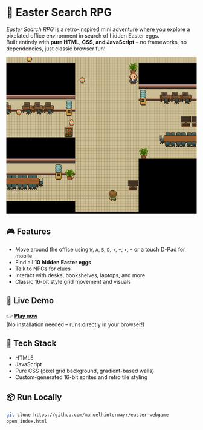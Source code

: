 # 🐣 Easter Search RPG

_Easter Search RPG_ is a retro-inspired mini adventure where you explore a pixelated office environment in search of hidden Easter eggs.  
Built entirely with **pure HTML, CSS, and JavaScript** – no frameworks, no dependencies, just classic browser fun!

![Game Screenshot](preview.png)

## 🎮 Features

- Move around the office using `W`, `A`, `S`, `D`, `⬆️`, `⬅️`, `⬇️`, `➡️` or a touch D-Pad for mobile
- Find all **10 hidden Easter eggs**
- Talk to NPCs for clues
- Interact with desks, bookshelves, laptops, and more
- Classic 16-bit style grid movement and visuals

## 🚀 Live Demo

👉 **[Play now](https://easter.manuelweb.at)**  
(No installation needed – runs directly in your browser!)

## 🧱 Tech Stack

- HTML5
- JavaScript
- Pure CSS (pixel grid background, gradient-based walls)
- Custom-generated 16-bit sprites and retro tile styling

## 📦 Run Locally

```bash
git clone https://github.com/manuelhintermayr/easter-webgame
open index.html
